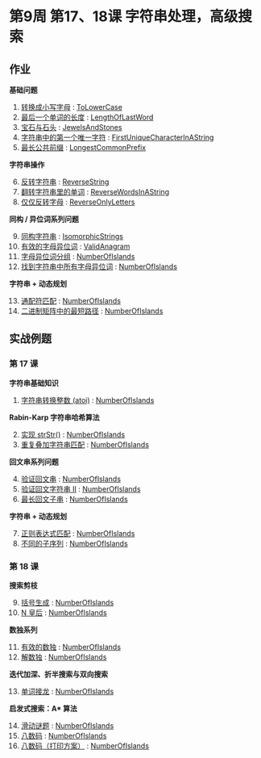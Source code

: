 # 第9周 第17、18课 字符串处理，高级搜索

## 作业

**基础问题**

1. [转换成小写字母](https://leetcode.com/problems/to-lower-case/) : [ToLowerCase](./src/main/java/com/inbetter/homework/algorithm/ToLowerCase.java)
2. [最后一个单词的长度](https://leetcode.com/problems/length-of-last-word/) : [LengthOfLastWord](./src/main/java/com/inbetter/homework/algorithm/LengthOfLastWord.java)
3. [宝石与石头](https://leetcode.com/problems/jewels-and-stones/) : [JewelsAndStones](./src/main/java/com/inbetter/homework/algorithm/JewelsAndStones.java)
4. [字符串中的第一个唯一字符](https://leetcode.com/problems/first-unique-character-in-a-string/) : [FirstUniqueCharacterInAString](./src/main/java/com/inbetter/homework/algorithm/FirstUniqueCharacterInAString.java)
5. [最长公共前缀](https://leetcode.com/problems/longest-common-prefix/) : [LongestCommonPrefix](./src/main/java/com/inbetter/homework/algorithm/LongestCommonPrefix.java)

**字符串操作**

6. [反转字符串](https://leetcode.com/problems/reverse-string/) : [ReverseString](./src/main/java/com/inbetter/homework/algorithm/ReverseString.java)
7. [翻转字符串里的单词](https://leetcode.com/problems/reverse-words-in-a-string/) : [ReverseWordsInAString](./src/main/java/com/inbetter/homework/algorithm/ReverseWordsInAString.java)
8. [仅仅反转字母](https://leetcode.com/problems/reverse-only-letters/) : [ReverseOnlyLetters](./src/main/java/com/inbetter/homework/algorithm/ReverseOnlyLetters.java)

**同构 / 异位词系列问题**

9. [同构字符串](https://leetcode.com/problems/isomorphic-strings/) : [IsomorphicStrings](./src/main/java/com/inbetter/homework/algorithm/IsomorphicStrings.java)
10. [有效的字母异位词](https://leetcode.com/problems/valid-anagram/) : [ValidAnagram](./src/main/java/com/inbetter/homework/algorithm/ValidAnagram.java)
11. [字母异位词分组](https://leetcode.com/problems/group-anagrams/) : [NumberOfIslands](./src/main/java/com/inbetter/homework/algorithm/NumberOfIslands.java)
12. [找到字符串中所有字母异位词](https://leetcode.com/problems/find-all-anagrams-in-a-string/) : [NumberOfIslands](./src/main/java/com/inbetter/homework/algorithm/NumberOfIslands.java)

**字符串 + 动态规划**

13. [通配符匹配](https://leetcode.com/problems/wildcard-matching/) : [NumberOfIslands](./src/main/java/com/inbetter/homework/algorithm/NumberOfIslands.java)
14. [二进制矩阵中的最短路径](https://leetcode.com/problems/shortest-path-in-binary-matrix/) : [NumberOfIslands](./src/main/java/com/inbetter/homework/algorithm/NumberOfIslands.java)

## 实战例题

### 第 17 课

**字符串基础知识**

1. [字符串转换整数 (atoi)](https://leetcode.com/problems/string-to-integer-atoi/) : [NumberOfIslands](./src/main/java/com/inbetter/homework/algorithm/NumberOfIslands.java)

**Rabin-Karp 字符串哈希算法**

2. [实现 strStr()](https://leetcode.com/problems/implement-strstr/) : [NumberOfIslands](./src/main/java/com/inbetter/homework/algorithm/NumberOfIslands.java)
3. [重复叠加字符串匹配](https://leetcode.com/problems/repeated-string-match/) : [NumberOfIslands](./src/main/java/com/inbetter/homework/algorithm/NumberOfIslands.java)

**回文串系列问题**

4. [验证回文串](https://leetcode.com/problems/valid-palindrome/) : [NumberOfIslands](./src/main/java/com/inbetter/homework/algorithm/NumberOfIslands.java)
5. [验证回文字符串 Ⅱ](https://leetcode.com/problems/valid-palindrome-ii/) : [NumberOfIslands](./src/main/java/com/inbetter/homework/algorithm/NumberOfIslands.java)
6. [最长回文子串](https://leetcode.com/problems/longest-palindromic-substring/) : [NumberOfIslands](./src/main/java/com/inbetter/homework/algorithm/NumberOfIslands.java)

**字符串 + 动态规划**

7. [正则表达式匹配](https://leetcode.com/problems/regular-expression-matching/) : [NumberOfIslands](./src/main/java/com/inbetter/homework/algorithm/NumberOfIslands.java)
8. [不同的子序列](https://leetcode.com/problems/distinct-subsequences/) : [NumberOfIslands](./src/main/java/com/inbetter/homework/algorithm/NumberOfIslands.java)

### 第 18 课

**搜索剪枝**

9. [括号生成](https://leetcode.com/problems/generate-parentheses/) : [NumberOfIslands](./src/main/java/com/inbetter/homework/algorithm/NumberOfIslands.java)
10. [N 皇后](https://leetcode.com/problems/n-queens/) : [NumberOfIslands](./src/main/java/com/inbetter/homework/algorithm/NumberOfIslands.java)

**数独系列**

11. [有效的数独](https://leetcode.com/problems/valid-sudoku/) : [NumberOfIslands](./src/main/java/com/inbetter/homework/algorithm/NumberOfIslands.java)
12. [解数独](https://leetcode.com/problems/sudoku-solver/) : [NumberOfIslands](./src/main/java/com/inbetter/homework/algorithm/NumberOfIslands.java)

**迭代加深、折半搜索与双向搜索**

13. [单词接龙](https://leetcode.com/problems/word-ladder/) : [NumberOfIslands](./src/main/java/com/inbetter/homework/algorithm/NumberOfIslands.java)

__启发式搜索：A* 算法__

14. [滑动谜题](https://leetcode.com/problems/sliding-puzzle/) : [NumberOfIslands](./src/main/java/com/inbetter/homework/algorithm/NumberOfIslands.java)
15. [八数码](https://www.acwing.com/problem/content/847/) : [NumberOfIslands](./src/main/java/com/inbetter/homework/algorithm/NumberOfIslands.java)
16. [八数码（打印方案）](https://www.acwing.com/problem/content/181/) : [NumberOfIslands](./src/main/java/com/inbetter/homework/algorithm/NumberOfIslands.java)